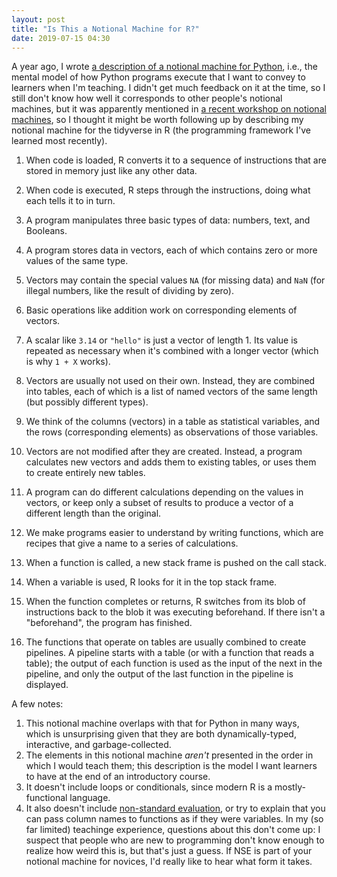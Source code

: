 ```yaml
---
layout: post
title: "Is This a Notional Machine for R?"
date: 2019-07-15 04:30
---
```


A year ago,
I wrote [a description of a notional machine for Python]({{site.github.url}}/2018/04/12/notional-machine-for-python.html),
i.e.,
the mental model of how Python programs execute that I want to convey to learners when I'm teaching.
I didn't get much feedback on it at the time,
so I still don't know how well it corresponds to other people's notional machines,
but it was apparently mentioned in
[a recent workshop on notional machines](https://www.dagstuhl.de/de/programm/kalender/semhp/?semnr=19281),
so I thought it might be worth following up by describing my notional machine for
the tidyverse in R
(the programming framework I've learned most recently).

1. When code is loaded,
   R converts it to a sequence of instructions
   that are stored in memory just like any other data.

1. When code is executed,
   R steps through the instructions,
   doing what each tells it to in turn.

1. A program manipulates three basic types of data:
   numbers, text, and Booleans.

1. A program stores data in vectors,
   each of which contains zero or more values of the same type.

1. Vectors may contain the special values `NA` (for missing data)
   and `NaN` (for illegal numbers, like the result of dividing by zero).

1. Basic operations like addition work on corresponding elements of vectors.

1. A scalar like `3.14` or `"hello"` is just a vector of length 1.
   Its value is repeated as necessary when it's combined with a longer vector
   (which is why `1 + X` works).

1. Vectors are usually not used on their own.
   Instead, they are combined into tables,
   each of which is a list of named vectors of the same length (but possibly different types).

1. We think of the columns (vectors) in a table as statistical variables,
   and the rows (corresponding elements) as observations of those variables.

1. Vectors are not modified after they are created.
   Instead,
   a program calculates new vectors and adds them to existing tables,
   or uses them to create entirely new tables.

1. A program can do different calculations depending on the values in vectors,
   or keep only a subset of results to produce a vector of a different length than the original.

1. We make programs easier to understand by writing functions,
   which are recipes that give a name to a series of calculations.

1. When a function is called,
   a new stack frame is pushed on the call stack.

1. When a variable is used,
   R looks for it in the top stack frame.

1. When the function completes or returns,
   R switches from its blob of instructions
   back to the blob it was executing beforehand.
   If there isn't a "beforehand",
   the program has finished.

1. The functions that operate on tables are usually combined to create pipelines.
   A pipeline starts with a table (or with a function that reads a table);
   the output of each function is used as the input of the next in the pipeline,
   and only the output of the last function in the pipeline is displayed.

A few notes:

1. This notional machine overlaps with that for Python in many ways,
   which is unsurprising given that they are both dynamically-typed, interactive, and garbage-collected.
1. The elements in this notional machine *aren't* presented in the order in which I would teach them;
   this description is the model I want learners to have at the end of an introductory course.
1. It doesn't include loops or conditionals,
   since modern R is a mostly-functional language.
1. It also doesn't include [non-standard evaluation]({{site.github.url}}/2018/11/16/non-standard-evaluation.html),
   or try to explain that you can pass column names to functions as if they were variables.
   In my (so far limited) teachinge experience,
   questions about this don't come up:
   I suspect that people who are new to programming don't know enough to realize how weird this is,
   but that's just a guess.
   If NSE is part of your notional machine for novices,
   I'd really like to hear what form it takes.
